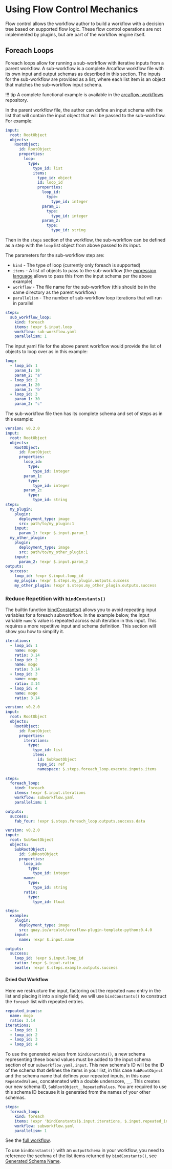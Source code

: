 # Using Flow Control Mechanics

Flow control allows the workflow author to build a workflow with a decision tree based on supported flow logic. These flow control operations are not implemented by plugins, but are part of the workflow engine itself.

## Foreach Loops

Foreach loops allow for running a sub-workflow with iterative inputs from a parent workflow. A sub-workflow is a complete Arcaflow workflow file with its own input and output schemas as described in this section. The inputs for the sub-workflow are provided as a list, where each list item is an object that matches the sub-workflow input schema.

!!! tip
    A complete functional example is available in the [arcaflow-workflows](https://github.com/arcalot/arcaflow-workflows/tree/main/examples/sub-workflow-foreach) repository.

In the parent workflow file, the author can define an input schema with the list that will contain the input object that will be passed to the sub-workflow. For example:

```yaml title="workflow.yaml"
input:
  root: RootObject
  objects:
    RootObject:
      id: RootObject
      properties:
        loop:
          type:
            type_id: list
            items:
              type_id: object
              id: loop_id
              properties:
                loop_id:
                  type:
                    type_id: integer
                param_1:
                  type:
                    type_id: integer
                param_2:
                  type:
                    type_id: string
```

Then in the `steps` section of the workflow, the sub-workflow can be defined as a step with the `loop` list object from above passed to its input.

The parameters for the sub-workflow step are:

  - `kind` - The type of loop (currently only foreach is supported)
  - `items` - A list of objects to pass to the sub-workflow (the [expression language](expressions.md) allows to pass this from the input schema per the above example)
  - `workflow` - The file name for the sub-workflow (this should be in the same directory as the parent workflow)
  - `parallelism` - The number of sub-workflow loop iterations that will run in parallel

```yaml title="workflow.yaml"
steps:
  sub_workflow_loop:
    kind: foreach
    items: !expr $.input.loop
    workflow: sub-workflow.yaml
    parallelism: 1
```

The input yaml file for the above parent workflow would provide the list of objects to loop over as in this example:

```yaml title="input.yaml"
loop:
  - loop_id: 1
    param_1: 10
    param_2: "a"
  - loop_id: 2
    param_1: 20
    param_2: "b"
  - loop_id: 3
    param_1: 30
    param_2: "c"
```

The sub-workflow file then has its complete schema and set of steps as in this example:

```yaml title="sub-workflow.yaml"
version: v0.2.0
input:
  root: RootObject
  objects:
    RootObject:
      id: RootObject
      properties:
        loop_id:
          type:
            type_id: integer
        param_1:
          type:
            type_id: integer
        param_2:
          type:
            type_id: string
steps:
  my_plugin:
    plugin: 
      deployment_type: image
      src: path/to/my_plugin:1
    input:
      param_1: !expr $.input.param_1
  my_other_plugin:
    plugin: 
      deployment_type: image
      src: path/to/my_other_plugin:1
    input:
      param_2: !expr $.input.param_2
outputs:
  success:
    loop_id: !expr $.input.loop_id
    my_plugin: !expr $.steps.my_plugin.outputs.success
    my_other_plugin: !expr $.steps.my_other_plugin.outputs.success
```

### Reduce Repetition with `bindConstants()`

The builtin function [bindConstants()](expressions.md#functions) allows you to 
avoid repeating input variables for a foreach subworkflow. In the example 
below, the input variable `name`'s value is repeated across each iteration in 
this input. This requires a more repetitive input and schema definition. This 
section will show you how to simplify it. 

```yaml title="input-repeat-name.yaml"
iterations:
  - loop_id: 1
    name: mogo
    ratio: 3.14
  - loop_id: 2
    name: mogo
    ratio: 3.14
  - loop_id: 3
    name: mogo
    ratio: 3.14
  - loop_id: 4
    name: mogo
    ratio: 3.14
```

```yaml title="workflow.yaml"
version: v0.2.0
input:
  root: RootObject
  objects:
    RootObject:
      id: RootObject
      properties:
        iterations:
          type:
            type_id: list
            items:
              id: SubRootObject
              type_id: ref
              namespace: $.steps.foreach_loop.execute.inputs.items
            
steps:
  foreach_loop:
    kind: foreach
    items: !expr $.input.iterations
    workflow: subworkflow.yaml
    parallelism: 1

outputs:
  success:
    fab_four: !expr $.steps.foreach_loop.outputs.success.data
```

```yaml title="subworkflow.yaml"
version: v0.2.0
input:
  root: SubRootObject
  objects:
    SubRootObject:
      id: SubRootObject
      properties:
        loop_id:
          type:
            type_id: integer
        name:
          type:
            type_id: string
        ratio:
          type:
            type_id: float            

steps:
  example:
    plugin:
      deployment_type: image
      src: quay.io/arcalot/arcaflow-plugin-template-python:0.4.0
    input:
      name: !expr $.input.name

outputs:
  success:
    loop_id: !expr $.input.loop_id
    ratio: !expr $.input.ratio
    beatle: !expr $.steps.example.outputs.success
```

#### Dried Out Workflow

Here we restructure the input, factoring out the repeated `name` entry in the 
list and placing it into a single field; we will use `bindConstants()` to 
construct the `foreach` list with repeated entries.

```yaml title="input.yaml"
repeated_inputs: 
  name: mogo
  ratio: 3.14
iterations:
  - loop_id: 1
  - loop_id: 2
  - loop_id: 3
  - loop_id: 4
```

To use the generated values from `bindConstants()`, a new schema representing 
these bound values must be added to the input schema section of our 
`subworkflow.yaml`, `input`. This new schema's ID will be the ID of the schema 
that defines the items in your list, in this case `SubRootObject` and the 
schema name that defines your repeated inputs, in this case `RepeatedValues`, 
concatenated with a double underscore, `__`. This creates our new schema ID, 
`SubRootObject__RepeatedValues`. You are required to use this schema ID 
because it is generated from the names of your other schemas.

```yaml title="workflow.yaml"            
steps:
  foreach_loop:
    kind: foreach
    items: !expr 'bindConstants($.input.iterations, $.input.repeated_inputs)'
    workflow: subworkflow.yaml
    parallelism: 1
```

See the [full workflow](https://github.com/arcalot/arcaflow-workflows/blob/492e30ffbea6ce902e6e7ec050c4d1be307b6d73/basic-examples/bind-constants/workflow.yaml#L28).

To use `bindConstants()` with an `outputSchema` in your workflow, you need to reference the scehma of the list items returned by `bindConstants()`, see [Generated Schema Name](schemas.md#generated-combined-schema-names).
